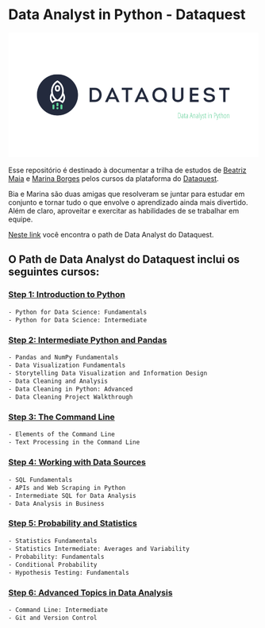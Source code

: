 # **Data Analyst in Python - Dataquest**

![Image](image.png)

Esse repositório é destinado à documentar a trilha de estudos de [Beatriz Maia](https://github.com/beatrizmaiads) e [Marina Borges](https://github.com/inaborges) pelos cursos da plataforma do [Dataquest](https://dataquest.io/).  

Bia e Marina são duas amigas que resolveram se juntar para estudar em conjunto e tornar tudo o que envolve o aprendizado ainda mais divertido. Além de claro, aproveitar e exercitar as habilidades de se trabalhar em equipe.

[Neste link](https://app.dataquest.io/path/data-analyst) você encontra o path de Data Analyst do Dataquest.

## **O Path de Data Analyst do Dataquest inclui os seguintes cursos:**

### **[Step 1: Introduction to Python](https://github.com/beatrizmaiads/data-analyst-path/tree/main/step1)**
    - Python for Data Science: Fundamentals
    - Python for Data Science: Intermediate
 
###  **[Step 2: Intermediate Python and Pandas](https://github.com/beatrizmaiads/data-analyst-path/tree/main/step2)**
    - Pandas and NumPy Fundamentals
    - Data Visualization Fundamentals
    - Storytelling Data Visualization and Information Design
    - Data Cleaning and Analysis
    - Data Cleaning in Python: Advanced
    - Data Cleaning Project Walkthrough

### **[Step 3: The Command Line](https://github.com/beatrizmaiads/data-analyst-path/tree/main/step3)**
    - Elements of the Command Line
    - Text Processing in the Command Line

###  **[Step 4: Working with Data Sources](https://github.com/beatrizmaiads/data-analyst-path/tree/main/step4)**
    - SQL Fundamentals
    - APIs and Web Scraping in Python
    - Intermediate SQL for Data Analysis
    - Data Analysis in Business

###  **[Step 5: Probability and Statistics](https://github.com/beatrizmaiads/data-analyst-path/tree/main/step5)**
    - Statistics Fundamentals
    - Statistics Intermediate: Averages and Variability
    - Probability: Fundamentals
    - Conditional Probability
    - Hypothesis Testing: Fundamentals

###  **[Step 6: Advanced Topics in Data Analysis](https://github.com/beatrizmaiads/data-analyst-path/tree/main/step6)**
    - Command Line: Intermediate
    - Git and Version Control

